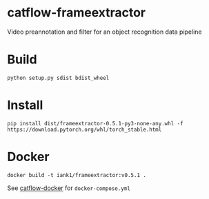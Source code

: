# catflow-frameextractor
Video preannotation and filter for an object recognition data pipeline

# Build
```
python setup.py sdist bdist_wheel
```

# Install
```
pip install dist/frameextractor-0.5.1-py3-none-any.whl -f https://download.pytorch.org/whl/torch_stable.html
```

# Docker

```
docker build -t iank1/frameextractor:v0.5.1 .
```

See [catflow-docker](https://github.com/iank/catflow-docker) for `docker-compose.yml`
